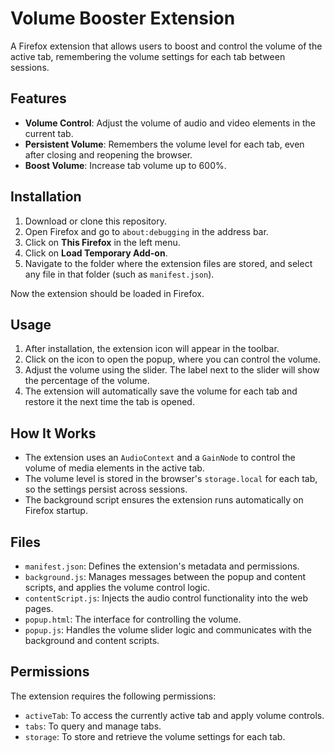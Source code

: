 # Volume Booster Extension

A Firefox extension that allows users to boost and control the volume of the active tab, remembering the volume settings for each tab between sessions.

## Features

- **Volume Control**: Adjust the volume of audio and video elements in the current tab.
- **Persistent Volume**: Remembers the volume level for each tab, even after closing and reopening the browser.
- **Boost Volume**: Increase tab volume up to 600%.

## Installation

1. Download or clone this repository.
2. Open Firefox and go to `about:debugging` in the address bar.
3. Click on **This Firefox** in the left menu.
4. Click on **Load Temporary Add-on**.
5. Navigate to the folder where the extension files are stored, and select any file in that folder (such as `manifest.json`).

Now the extension should be loaded in Firefox.

## Usage

1. After installation, the extension icon will appear in the toolbar.
2. Click on the icon to open the popup, where you can control the volume.
3. Adjust the volume using the slider. The label next to the slider will show the percentage of the volume.
4. The extension will automatically save the volume for each tab and restore it the next time the tab is opened.

## How It Works

- The extension uses an `AudioContext` and a `GainNode` to control the volume of media elements in the active tab.
- The volume level is stored in the browser's `storage.local` for each tab, so the settings persist across sessions.
- The background script ensures the extension runs automatically on Firefox startup.

## Files

- `manifest.json`: Defines the extension's metadata and permissions.
- `background.js`: Manages messages between the popup and content scripts, and applies the volume control logic.
- `contentScript.js`: Injects the audio control functionality into the web pages.
- `popup.html`: The interface for controlling the volume.
- `popup.js`: Handles the volume slider logic and communicates with the background and content scripts.

## Permissions

The extension requires the following permissions:

- `activeTab`: To access the currently active tab and apply volume controls.
- `tabs`: To query and manage tabs.
- `storage`: To store and retrieve the volume settings for each tab.
